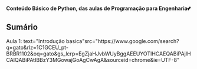 <h4> Conteúdo Básico de Python, das aulas de Programação para Engenharia💕</h4>


<h2>Sumário</h2>
<p>Aula 1: text="Introdução basica"src="https://www.google.com/search?q=gato&rlz=1C1GCEU_pt-BRBR1102&oq=gato&gs_lcrp=EgZjaHJvbWUyBggAEEUYOTIHCAEQABiPAjIHCAIQABiPAtIBBzY3MGowajGoAgCwAgA&sourceid=chrome&ie=UTF-8"</p>

